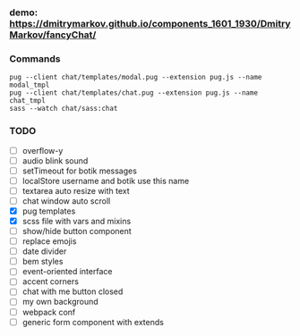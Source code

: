 ### demo: https://dmitrymarkov.github.io/components_1601_1930/DmitryMarkov/fancyChat/

### Commands
```
pug --client chat/templates/modal.pug --extension pug.js --name modal_tmpl
pug --client chat/templates/chat.pug --extension pug.js --name chat_tmpl
sass --watch chat/sass:chat
```
### TODO

- [ ] overflow-y
- [ ] audio blink sound
- [ ] setTimeout for botik messages
- [ ] localStore username and botik use this name
- [ ] textarea auto resize with text
- [ ] chat window auto scroll
- [x] pug templates
- [x] scss file with vars and mixins
- [ ] show/hide button component
- [ ] replace emojis
- [ ] date divider
- [ ] bem styles
- [ ] event-oriented interface
- [ ] accent corners
- [ ] chat with me button closed
- [ ] my own background
- [ ] webpack conf
- [ ] generic form component with extends